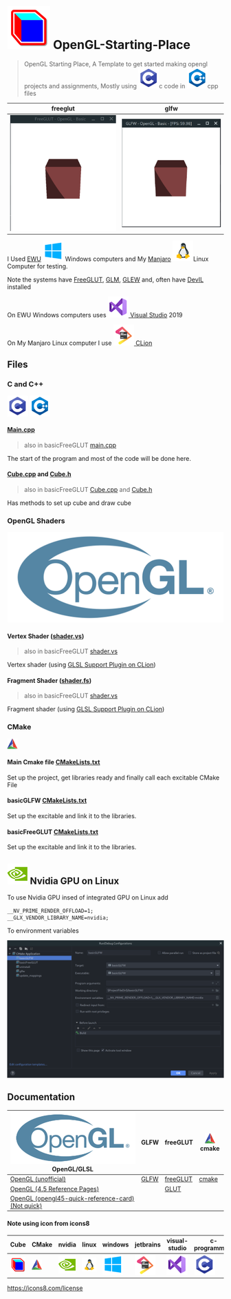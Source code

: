 # ![cube](readMeImges/cube.png) OpenGL-Starting-Place
> OpenGL Starting Place, 
> A Template to get started making opengl projects and assignments,
> Mostly using ![c-programming](readMeImges/c-programming.png)c code in ![cpp](readMeImges/cpp.png)cpp files

| freeglut                                           | glfw                                       |
|----------------------------------------------------|--------------------------------------------|
| ![freeGlut Window](readMeImges/freeglutWindow.gif) | ![GLFW Window](readMeImges/glfwWindow.gif) |


I Used [EWU](https://www.ewu.edu/) ![Windows 10](readMeImges/windows.png) Windows computers and My [Manjaro](https://manjaro.org/) ![Linux](readMeImges/linux.png)Linux Computer for testing.

Note the systems have [FreeGLUT](http://freeglut.sourceforge.net/), [GLM](https://github.com/g-truc/glm), [GLEW](http://glew.sourceforge.net/) and, often have [DevIL](http://openil.sourceforge.net/) installed

On EWU Windows computers uses [![visual-studio](readMeImges/visual-studio.png) Visual Studio](https://visualstudio.microsoft.com/) 2019

On My Manjaro Linux computer I use [![jetbrains](readMeImges/jetbrains.png) CLion](https://www.jetbrains.com/clion/)

## Files

### C and C++
![c-programming](readMeImges/c-programming.png)
![cpp](readMeImges/cpp.png)

#### [Main.cpp](basicGLFW/main.cpp)

> also in basicFreeGLUT [main.cpp](basicFreeGLUT/main.cpp)

The start of the program and most of the code will be done here.

#### [Cube.cpp](basicGLFW/Cube.cpp) and [Cube.h](basicGLFW/Cube.h)

> also in basicFreeGLUT [Cube.cpp](basicFreeGLUT/Cube.cpp) and [Cube.h](basicFreeGLUT/Cube.h)

Has methods to set up cube and draw cube

### OpenGL Shaders
![openGL](readMeImges/OpenGL_RGB_June16.svg)

#### Vertex Shader ([shader.vs](basicGLFW/shader.vs))

> also in basicFreeGLUT [shader.vs](basicFreeGLUT/shader.vs)

Vertex shader (using [GLSL Support Plugin on CLion](https://plugins.jetbrains.com/plugin/6993-glsl-support))

#### Fragment Shader ([shader.fs](basicGLFW/shader.fs))

> also in basicFreeGLUT [shader.vs](basicFreeGLUT/shader.fs)

Fragment shader (using [GLSL Support Plugin on CLion](https://plugins.jetbrains.com/plugin/6993-glsl-support))

### CMake
![cmake](readMeImges/cmake.png)

#### Main Cmake file [CMakeLists.txt](CMakeLists.txt)

Set up the project, get libraries ready and finally call each excitable CMake File

#### basicGLFW [CMakeLists.txt](basicGLFW/CMakeLists.txt)

Set up the excitable and link it to the libraries.

#### basicFreeGLUT [CMakeLists.txt](basicFreeGLUT/CMakeLists.txt)

Set up the excitable and link it to the libraries.

## ![nvidia](readMeImges/nvidia.png) Nvidia GPU on Linux

To use Nvidia GPU insed of integrated GPU on Linux add 
```shell
__NV_PRIME_RENDER_OFFLOAD=1;
__GLX_VENDOR_LIBRARY_NAME=nvidia;
```
To environment variables

![Run Configurations in CLion](readMeImges/basicGLFWRunConInClion.png)

## Documentation

| ![openGL](readMeImges/OpenGL_RGB_June16.svg)OpenGL/GLSL                                                              | GLFW                                      | freeGLUT                                                                 | ![cmake](readMeImges/cmake.png) cmake          |
|----------------------------------------------------------------------------------------------------------------------|-------------------------------------------|--------------------------------------------------------------------------|------------------------------------------------|
| [OpenGL (unofficial)](https://docs.gl/)                                                                              | [GLFW](https://www.glfw.org/docs/latest/) | [freeGLUT](http://freeglut.sourceforge.net/docs/api.php)                 | [ cmake](https://cmake.org/cmake/help/latest/) |
| [OpenGL (4.5 Reference Pages)](https://www.khronos.org/registry/OpenGL-Refpages/gl4/)                                |                                           | [GLUT](https://www.opengl.org/resources/libraries/glut/spec3/spec3.html) |                                                |
| [OpenGL (opengl45-quick-reference-card)(Not quick)](https://www.khronos.org/files/opengl45-quick-reference-card.pdf) |                                           |                                                                          |                                                |


#### Note using icon from icons8

| Cube                                                                       | CMake                                                                                                                             | nvidia                                                                           | linux                                                                  | windows                                                                             | jetbrains                                                                                 | visual-studio                                                                                         | c-programming                                                                                  | cpp                                                                  |
|----------------------------------------------------------------------------|-----------------------------------------------------------------------------------------------------------------------------------|----------------------------------------------------------------------------------|------------------------------------------------------------------------|-------------------------------------------------------------------------------------|-------------------------------------------------------------------------------------------|-------------------------------------------------------------------------------------------------------|------------------------------------------------------------------------------------------------|----------------------------------------------------------------------|
| [![cube](readMeImges/cube.png)](https://icons8.com/icon/XpIRMmWi64sU/cube) | [![cmake](readMeImges/cmake.png)](https://icons8.com/icon/0txwEZ5rJ07z/cmake-a-cross-platform-free-and-open-source-software-tool) | [![nvidia](readMeImges/nvidia.png)](https://icons8.com/icon/yqf95864UzeQ/nvidia) | [![Linux](readMeImges/linux.png)](https://icons8.com/icon/17842/linux) | [![Windows 10](readMeImges/windows.png)](https://icons8.com/icon/108792/windows-10) | [![jetbrains](readMeImges/jetbrains.png)](https://icons8.com/icon/pj15SuHu3Vlt/jetbrains) | [![visual-studio](readMeImges/visual-studio.png)](https://icons8.com/icon/ezj3zaVtImPg/visual-studio) | [![c-programming](readMeImges/c-programming.png)](https://icons8.com/icon/40670/c-programming) | [![cpp](readMeImges/cpp.png)](https://icons8.com/icon/40669/c%2B%2B) |


https://icons8.com/license
